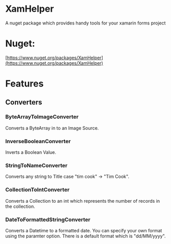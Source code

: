 # XamHelper
A nuget package which provides handy tools for your xamarin forms project

# Nuget:
[https://www.nuget.org/packages/XamHelper](https://www.nuget.org/packages/XamHelper)

# Features
## Converters
### **ByteArrayToImageConverter**
Converts a ByteArray in to an Image Source.
### **InverseBooleanConverter**
Inverts a Boolean Value.
### **StringToNameConverter**
Converts any string to Title case "tim cook" -> "Tim Cook".
### **CollectionToIntConverter**
Converts a Collection to an int which represents the number of records in the collection.
### **DateToFormattedStringConverter**
Converts a Datetime to a formatted date.
You can specify your own format using the paramter option.
There is a default format which is "dd/MM/yyyy".
